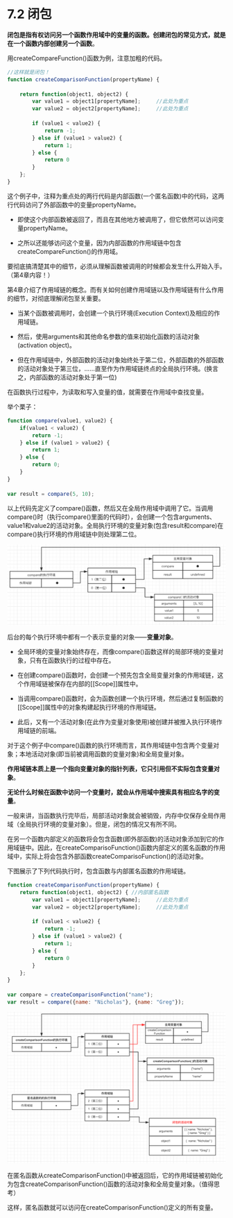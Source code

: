 # 7.2 闭包

**闭包是指有权访问另一个函数作用域中的变量的函数。创建闭包的常见方式，就是在一个函数内部创建另一个函数**。

用createCompareFunction()函数为例，注意加粗的代码。

```js
//这样就是闭包！
function createComparisonFunction(propertyName) {
    
    return function(object1, object2) {
        var value1 = object1[propertyName];     //此处为重点
        var value2 = object2[propertyName];     //此处为重点

        if (value1 < value2) {
            return -1;
        } else if (value1 > value2) {
            return 1;
        } else {
            return 0
        }
    };
}
```

这个例子中，注释为重点处的两行代码是内部函数(一个匿名函数)中的代码，这两行代码访问了外部函数中的变量propertyName。
- 即使这个内部函数被返回了，而且在其他地方被调用了，但它依然可以访问变量propertyName。

- 之所以还能够访问这个变量，因为内部函数的作用域链中包含createCompareFunction()的作用域。

要彻底搞清楚其中的细节，必须从理解函数被调用的时候都会发生什么开始入手。（第4章内容！）

第4章介绍了作用域链的概念。而有关如何创建作用域链以及作用域链有什么作用的细节，对彻底理解闭包至关重要。
- 当某个函数被调用时，会创建一个执行环境(Execution Context)及相应的作用域链。

- 然后，使用arguments和其他命名参数的值来初始化函数的活动对象(activation object)。

- 但在作用域链中，外部函数的活动对象始终处于第二位，外部函数的外部函数的活动对象处于第三位，......直至作为作用域链终点的全局执行环境。(换言之，内部函数的活动对象处于第一位)

在函数执行过程中，为读取和写入变量的值，就需要在作用域中查找变量。

举个栗子：
```js
function compare(value1, value2) {
    if(value1 < value2) {
        return -1;
    } else if (value1 > value2) {
        return 1;
    } else {
        return 0;
    }
}

var result = compare(5, 10);
```

以上代码先定义了compare()函数，然后又在全局作用域中调用了它。当调用compare()时（执行compare()里面的代码时），会创建一个包含arguments、value1和value2的活动对象。全局执行环境的变量对象(包含result和compare)在compare()执行环境的作用域链中则处理第二位。

![7-1](images/7-1.png)

后台的每个执行环境中都有一个表示变量的对象——**变量对象**。
- 全局环境的变量对象始终存在，而像compare()函数这样的局部环境的变量对象，只有在函数执行的过程中存在。

- 在创建compare()函数时，会创建一个预先包含全局变量对象的作用域链，这个作用域链被保存在内部的[[Scope]]属性中。

- 当调用compare()函数时，会为函数创建一个执行环境，然后通过复制函数的[[Scope]]属性中的对象构建起执行环境的作用域链。

- 此后，又有一个活动对象(在此作为变量对象使用)被创建并被推入执行环境作用域链的前端。

对于这个例子中compare()函数的执行环境而言，其作用域链中包含两个变量对象；本地活动对象(即当前被调用函数的变量对象)和全局变量对象。

**作用域链本质上是一个指向变量对象的指针列表，它只引用但不实际包含变量对象**。

**无论什么时候在函数中访问一个变量时，就会从作用域中搜索具有相应名字的变量**。

一般来讲，当函数执行完毕后，局部活动对象就会被销毁，内存中仅保存全局作用域（全局执行环境的变量对象）。但是，闭包的情况又有所不同。

在另一个函数内部定义的函数将会包含函数(即外部函数)的活动对象添加到它的作用域链中。因此，在createComparisoFunction()函数内部定义的匿名函数的作用域中，实际上将会包含外部函数createComparisoFunction()的活动对象。

下图展示了下列代码执行时，包含函数与内部匿名函数的作用域链。
```js
function createComparisonFunction(propertyName) {
    return function(object1, object2) { //内部匿名函数
        var value1 = object1[propertyName];     //此处为重点
        var value2 = object2[propertyName];     //此处为重点

        if (value1 < value2) {
            return -1;
        } else if (value1 > value2) {
            return 1;
        } else {
            return 0
        }
    };
}

var compare = createComparisonFunction("name");
var result = compare({name: "Nicholas"}, {name: "Greg"});
```

![7-2](images/7-2.png)

在匿名函数从createComparisonFunction()中被返回后，它的作用域链被初始化为包含createComparisonFunction()函数的活动对象和全局变量对象。（值得思考）

这样，匿名函数就可以访问在createComparisonFunction()定义的所有变量。


